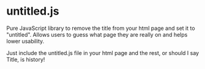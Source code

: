 untitled.js
===========

Pure JavaScript library to remove the title from your html page and set it to "untitled". Allows users to guess what page they are really on and helps lower usability. 

Just include the untitled.js file in your html page and the rest, or should I say Title, is history!